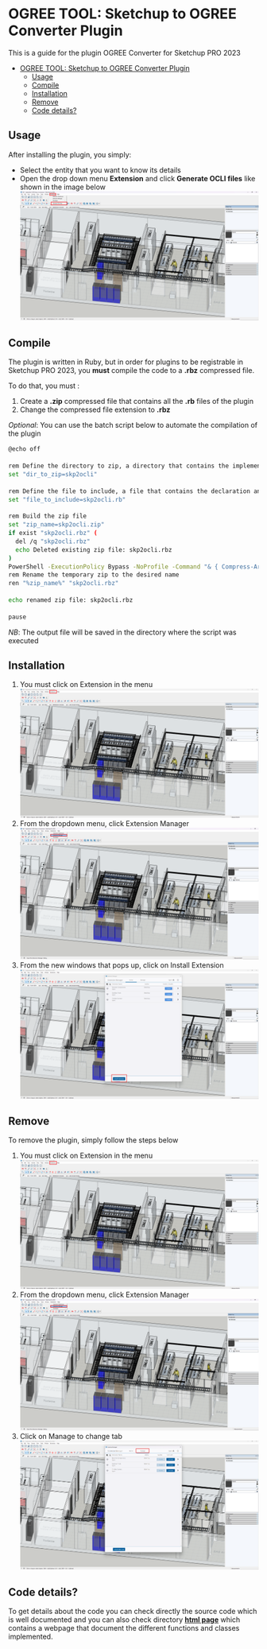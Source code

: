 # OGREE TOOL: Sketchup to OGREE Converter Plugin

This is a guide for the plugin OGREE Converter for Sketchup PRO 2023

- [OGREE TOOL: Sketchup to OGREE Converter Plugin](#ogree-tool-sketchup-to-ogree-converter-plugin)
  - [Usage](#usage)
  - [Compile](#compile)
  - [Installation](#installation)
  - [Remove](#remove)
  - [Code details?](#code-details)


## Usage
After installing the plugin, you simply:
* Select the entity that you want to know its details
* Open the drop down menu **Extension** and click **Generate OCLI files** like shown in the image below
![first step usage](./img/usage-1.png)

## Compile
The plugin is written in Ruby, but in order for plugins to be registrable in Sketchup PRO 2023, you **must** compile the code to a **.rbz** compressed file.

To do that, you must :
1. Create a **.zip** compressed file that contains all the **.rb** files of the plugin
2. Change the compressed file extension to **.rbz**

*Optional*: You can use the batch script below to automate the compilation of the plugin
```bash 
@echo off

rem Define the directory to zip, a directory that contains the implementation of the plugin
set "dir_to_zip=skp2ocli"

rem Define the file to include, a file that contains the declaration and metadata of the plugins
set "file_to_include=skp2ocli.rb"

rem Build the zip file
set "zip_name=skp2ocli.zip"
if exist "skp2ocli.rbz" (
  del /q "skp2ocli.rbz"
  echo Deleted existing zip file: skp2ocli.rbz
)
PowerShell -ExecutionPolicy Bypass -NoProfile -Command "& { Compress-Archive -Path %dir_to_zip%* -DestinationPath %zip_name%}"echo Created zip file: %zip_name%
rem Rename the temporary zip to the desired name
ren "%zip_name%" "skp2ocli.rbz"

echo renamed zip file: skp2ocli.rbz

pause
```

*NB*: The output file will be saved in the directory where the script was executed

## Installation
1. You must click on Extension in the menu
![first step](./img/installation-1.png)
2. From the dropdown menu, click Extension Manager
![second step](./img/installation-2.png)
3. From the new windows that pops up, click on Install Extension
![third step](./img/installation-3.png)



## Remove
To remove the plugin, simply follow the steps below
1. You must click on Extension in the menu
![first step](./img/installation-1.png)
2. From the dropdown menu, click Extension Manager
![second step](./img/installation-2.png)
3. Click on Manage to change tab
![third step](./img/remove-3.png)

## Code details?
To get details about the code you can check directly the source code which is well documented and you can also check directory **[html page](./doc/index.html)** which contains a webpage that document the different functions and classes implemented.
